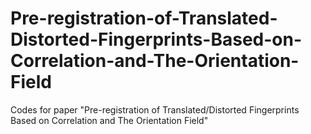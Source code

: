 # Pre-registration-of-Translated-Distorted-Fingerprints-Based-on-Correlation-and-The-Orientation-Field
Codes for paper "Pre-registration of Translated/Distorted Fingerprints Based on Correlation and The Orientation Field"
